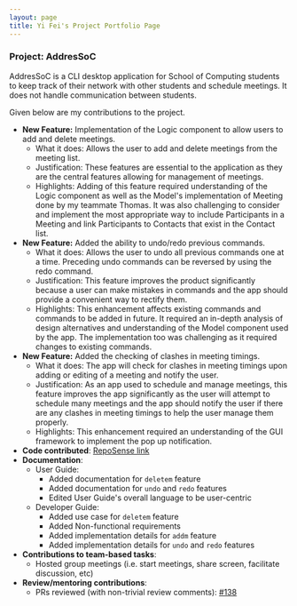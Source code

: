 ```yaml
---
layout: page
title: Yi Fei's Project Portfolio Page
---
```


### Project: AddresSoC

AddresSoC is a CLI desktop application for School of Computing students to keep track of their network with other students and schedule meetings. It does not handle communication between students.

Given below are my contributions to the project.


  * **New Feature:** Implementation of the Logic component to allow users to add and delete meetings.
    * What it does: Allows the user to add and delete meetings from the meeting list.
    * Justification: These features are essential to the application as they are the central features allowing for management of meetings.
    * Highlights: Adding of this feature required understanding of the Logic component as well as the Model's implementation of Meeting done by my teammate Thomas.
    It was also challenging to consider and implement the most appropriate way to include Participants in a Meeting and link Participants to Contacts that exist in the Contact list.
  * **New Feature:** Added the ability to undo/redo previous commands.
    * What it does: Allows the user to undo all previous commands one at a time. Preceding undo commands can be reversed by using the redo command.
    * Justification: This feature improves the product significantly because a user can make mistakes in commands and the app should provide a convenient way to rectify them.
    * Highlights: This enhancement affects existing commands and commands to be added in future. It required an in-depth analysis of design alternatives and understanding of the Model component used by the app.
    The implementation too was challenging as it required changes to existing commands.
  * **New Feature:** Added the checking of clashes in meeting timings.
    * What it does: The app will check for clashes in meeting timings upon adding or editing of a meeting and notify the user.
    * Justification: As an app used to schedule and manage meetings, this feature improves the app significantly as the user will attempt to schedule many meetings and
    the app should notify the user if there are any clashes in meeting timings to help the user manage them properly.
    * Highlights: This enhancement required an understanding of the GUI framework to implement the pop up notification.
  * **Code contributed**: [RepoSense link](https://nus-cs2103-ay2122s2.github.io/tp-dashboard/?search=yifei2&breakdown=true)
  * **Documentation**:
    * User Guide:
      * Added documentation for `deletem` feature
      * Added documentation for `undo` and `redo` features
      * Edited User Guide's overall language to be user-centric
    * Developer Guide:
      * Added use case for `deletem` feature
      * Added Non-functional requirements
      * Added implementation details for `addm` feature
      * Added implementation details for `undo` and `redo` features
  * **Contributions to team-based tasks**:
    * Hosted group meetings (i.e. start meetings, share screen, facilitate discussion, etc)
  * **Review/mentoring contributions**:
    * PRs reviewed (with non-trivial review comments): [#138](https://github.com/AY2122S2-CS2103T-W12-3/tp/pull/138)
